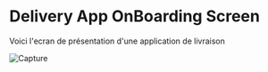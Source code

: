 # Delivery App OnBoarding Screen

Voici l'ecran de présentation d'une application de livraison

![Capture](https://user-images.githubusercontent.com/83733778/149369747-e957da3a-705b-4b80-a2d9-8e685d440a39.PNG)
